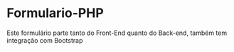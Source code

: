 # Formulario-PHP
Este formulário parte tanto do Front-End quanto do Back-end, também tem integração com Bootstrap
